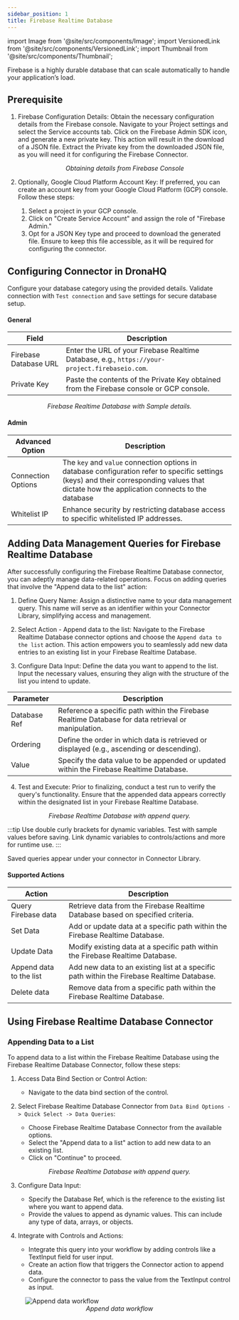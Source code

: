 ```yaml
---
sidebar_position: 1
title: Firebase Realtime Database
---
```


import Image from '@site/src/components/Image'; import VersionedLink from '@site/src/components/VersionedLink'; import
Thumbnail from '@site/src/components/Thumbnail';

Firebase is a highly durable database that can scale automatically to handle your application’s load.

## Prerequisite

1. Firebase Configuration Details: Obtain the necessary configuration details from the Firebase console. Navigate to
   your Project settings and select the Service accounts tab. Click on the Firebase Admin SDK icon, and generate a new
   private key. This action will result in the download of a JSON file. Extract the Private key from the downloaded JSON
   file, as you will need it for configuring the Firebase Connector.

    <figure>
       <Thumbnail src="/img/reference/connectors/fire-userAuth/sdk.jpeg" alt="Obtaining details from Firebase Console" />
       <figcaption align = "center"><i>Obtaining details from Firebase Console</i></figcaption>
    </figure>

2. Optionally, Google Cloud Platform Account Key: If preferred, you can create an account key from your Google Cloud
   Platform (GCP) console. Follow these steps:
   1. Select a project in your GCP console.
   2. Click on "Create Service Account" and assign the role of "Firebase Admin."
   3. Opt for a JSON Key type and proceed to download the generated file. Ensure to keep this file accessible, as it
      will be required for configuring the connector.

## Configuring Connector in DronaHQ

Configure your database category using the provided details. Validate connection with `Test connection` and `Save`
settings for secure database setup.

#### General

| Field                 | Description                                                                                    |
| --------------------- | ---------------------------------------------------------------------------------------------- |
| Firebase Database URL | Enter the URL of your Firebase Realtime Database, e.g., `https://your-project.firebaseio.com`. |
| Private Key           | Paste the contents of the Private Key obtained from the Firebase console or GCP console.       |

  <figure>
       <Thumbnail src="/img/reference/connectors/firebase/details.jpeg" alt="Firebase Realtime Database with Sample details." />
       <figcaption align = "center"><i>Firebase Realtime Database with Sample details.</i></figcaption>
 </figure>

#### Admin

| Advanced Option                                                                                    | Description                                                                                                                                                                                   |
| -------------------------------------------------------------------------------------------------- | --------------------------------------------------------------------------------------------------------------------------------------------------------------------------------------------- |
| Connection Options                                                                                 | The `key` and `value` connection options in database configuration refer to specific settings (keys) and their corresponding values that dictate how the application connects to the database |
| <VersionedLink to = "/datasource-concepts/whitelisting-dronahq-ip/"> Whitelist IP </VersionedLink> | Enhance security by restricting database access to specific whitelisted IP addresses.                                                                                                         |

## Adding Data Management Queries for Firebase Realtime Database

After successfully configuring the Firebase Realtime Database connector, you can adeptly manage data-related operations.
Focus on adding queries that involve the "Append data to the list" action:

1. Define Query Name: Assign a distinctive name to your data management query. This name will serve as an identifier
   within your Connector Library, simplifying access and management.

2. Select Action - Append data to the list: Navigate to the Firebase Realtime Database connector options and choose the
   `Append data to the list` action. This action empowers you to seamlessly add new data entries to an existing list in
   your Firebase Realtime Database.

3. Configure Data Input: Define the data you want to append to the list. Input the necessary values, ensuring they align
   with the structure of the list you intend to update.

| Parameter    | Description                                                                                         |
| ------------ | --------------------------------------------------------------------------------------------------- |
| Database Ref | Reference a specific path within the Firebase Realtime Database for data retrieval or manipulation. |
| Ordering     | Define the order in which data is retrieved or displayed (e.g., ascending or descending).           |
| Value        | Specify the data value to be appended or updated within the Firebase Realtime Database.             |

4. Test and Execute: Prior to finalizing, conduct a test run to verify the query's functionality. Ensure that the
   appended data appears correctly within the designated list in your Firebase Realtime Database.

 <figure>
       <Thumbnail src="/img/reference/connectors/firebase/append.jpeg" alt="Firebase Realtime Database with append query." />
       <figcaption align = "center"><i>Firebase Realtime Database with append query.</i></figcaption>
 </figure>

:::tip 
Use double curly brackets for dynamic variables. Test with sample values before saving. Link dynamic variables to
controls/actions and more for runtime use. 
:::

Saved queries appear under your connector in Connector Library.

#### Supported Actions

| Action                  | Description                                                                                |
| ----------------------- | ------------------------------------------------------------------------------------------ |
| Query Firebase data     | Retrieve data from the Firebase Realtime Database based on specified criteria.             |
| Set Data                | Add or update data at a specific path within the Firebase Realtime Database.               |
| Update Data             | Modify existing data at a specific path within the Firebase Realtime Database.             |
| Append data to the list | Add new data to an existing list at a specific path within the Firebase Realtime Database. |
| Delete data             | Remove data from a specific path within the Firebase Realtime Database.                    |

## Using Firebase Realtime Database Connector

### Appending Data to a List

To append data to a list within the Firebase Realtime Database using the Firebase Realtime Database Connector, follow
these steps:

1. Access Data Bind Section or Control Action:

   - Navigate to the data bind section of the control.

2. Select Firebase Realtime Database Connector from `Data Bind Options -> Quick Select -> Data Queries`:
   - Choose Firebase Realtime Database Connector from the available options.
   - Select the "Append data to a list" action to add new data to an existing list.
   - Click on "Continue" to proceed.

 <figure>
       <Thumbnail src="/img/reference/connectors/firebase/append.jpeg" alt="Firebase Realtime Database with append query." />
       <figcaption align = "center"><i>Firebase Realtime Database with append query.</i></figcaption>
 </figure>

3. Configure Data Input:

   - Specify the Database Ref, which is the reference to the existing list where you want to append data.
   - Provide the values to append as dynamic values. This can include any type of data, arrays, or objects.

4. Integrate with Controls and Actions:
   - Integrate this query into your workflow by adding controls like a TextInput field for user input.
   - Create an action flow that triggers the Connector action to append data.
   - Configure the connector to pass the value from the TextInput control as input.

<figure>
  <img src="/img/reference/connectors/firebase/append-data-workflow.jpeg" alt="Append data workflow" />
  <figcaption align="center"><i>Append data workflow</i></figcaption>
</figure>
